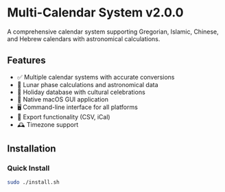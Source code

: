 # Multi-Calendar System v2.0.0

A comprehensive calendar system supporting Gregorian, Islamic, Chinese, and Hebrew calendars with astronomical calculations.

## Features
- ✅ Multiple calendar systems with accurate conversions
- 🌙 Lunar phase calculations and astronomical data
- 🎉 Holiday database with cultural celebrations
- 📱 Native macOS GUI application
- 🖥️ Command-line interface for all platforms
- 📁 Export functionality (CSV, iCal)
- 🕰️ Timezone support

## Installation

### Quick Install
```bash
sudo ./install.sh
